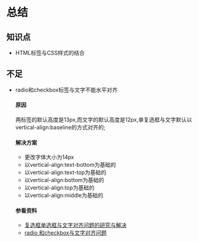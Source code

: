 # 总结

## 知识点
- HTML标签与CSS样式的结合

## 不足
- radio和checkbox标签与文字不能水平对齐

  #### 原因
  两标签的默认高度是13px,而文字的默认高度是12px,单复选框与文字默认以vertical-align:baseline的方式对齐的;
  #### 解决方案
  - 更改字体大小为14px
  - 以vertical-align:text-bottom为基础的
  - 以vertical-align:text-top为基础的
  - 以vertical-align:bottom为基础的
  - 以vertical-align:top为基础的
  - 以vertical-align:middle为基础的

  #### 参看资料
  - [复选框单选框与文字对齐问题的研究与解决](http://www.zhangxinxu.com/wordpress/2009/08/%E5%A4%8D%E9%80%89%E6%A1%86%E6%88%96%E5%8D%95%E9%80%89%E6%A1%86%E4%B8%8E%E6%96%87%E5%AD%97%E5%AF%B9%E9%BD%90%E7%9A%84%E9%97%AE%E9%A2%98%E7%9A%84%E6%B7%B1%E5%85%A5%E7%A0%94%E7%A9%B6%E4%B8%8E%E4%B8%80/)
  - [radio 和checkbox与文字对齐问题](http://www.cnblogs.com/wishyouhappy/p/3666244.html)
